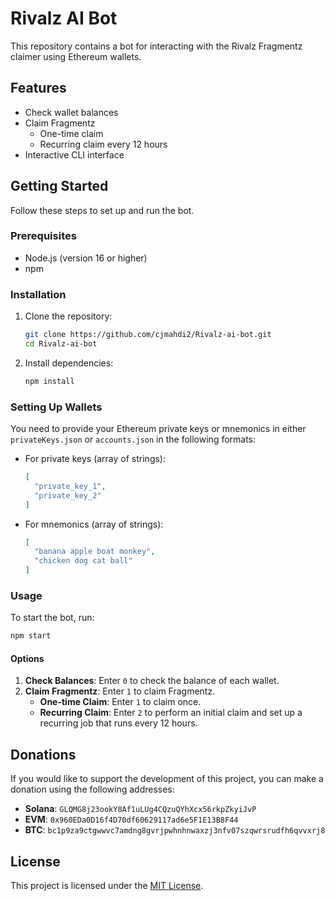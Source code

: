 # Rivalz AI Bot

This repository contains a bot for interacting with the Rivalz Fragmentz claimer using Ethereum wallets.

## Features

- Check wallet balances
- Claim Fragmentz
  - One-time claim
  - Recurring claim every 12 hours
- Interactive CLI interface

## Getting Started

Follow these steps to set up and run the bot.

### Prerequisites

- Node.js (version 16 or higher)
- npm

### Installation

1. Clone the repository:

   ```bash
   git clone https://github.com/cjmahdi2/Rivalz-ai-bot.git
   cd Rivalz-ai-bot
   ```

2. Install dependencies:

   ```bash
   npm install
   ```

### Setting Up Wallets

You need to provide your Ethereum private keys or mnemonics in either `privateKeys.json` or `accounts.json` in the following formats:

- For private keys (array of strings):

  ```json
  [
    "private_key_1",
    "private_key_2"
  ]
  ```

- For mnemonics (array of strings):

  ```json
  [
    "banana apple boat monkey",
    "chicken dog cat ball"
  ]
  ```

### Usage

To start the bot, run:

```bash
npm start
```

#### Options

1. **Check Balances**: Enter `0` to check the balance of each wallet.
2. **Claim Fragmentz**: Enter `1` to claim Fragmentz.
   - **One-time Claim**: Enter `1` to claim once.
   - **Recurring Claim**: Enter `2` to perform an initial claim and set up a recurring job that runs every 12 hours.

## Donations

If you would like to support the development of this project, you can make a donation using the following addresses:

- **Solana**: `GLQMG8j23ookY8Af1uLUg4CQzuQYhXcx56rkpZkyiJvP`
- **EVM**: `0x960EDa0D16f4D70df60629117ad6e5F1E13B8F44`
- **BTC**: `bc1p9za9ctgwwvc7amdng8gvrjpwhnhnwaxzj3nfv07szqwrsrudfh6qvvxrj8`

## License

This project is licensed under the [MIT License](LICENSE).
